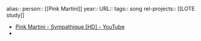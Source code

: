alias::
person:: [[Pink Martini]] 
year::
URL::
tags:: song
rel-projects:: [[LOTE study]] 


- [Pink Martini - Sympathique [HD] - YouTube](https://www.youtube.com/watch?v=ANVQScgIeag&t=27s)
-
